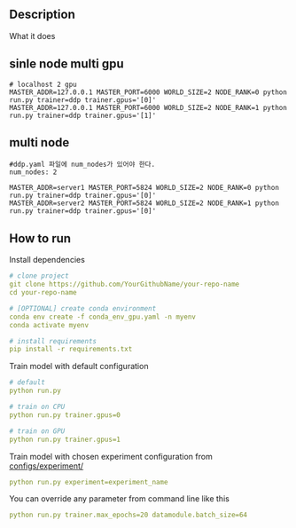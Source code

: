 ## Description
What it does

## sinle node multi gpu

    # localhost 2 gpu
    MASTER_ADDR=127.0.0.1 MASTER_PORT=6000 WORLD_SIZE=2 NODE_RANK=0 python run.py trainer=ddp trainer.gpus='[0]'
    MASTER_ADDR=127.0.0.1 MASTER_PORT=6000 WORLD_SIZE=2 NODE_RANK=1 python run.py trainer=ddp trainer.gpus='[1]'

    
## multi node
    
    #ddp.yaml 파일에 num_nodes가 있어야 한다.
    num_nodes: 2

    MASTER_ADDR=server1 MASTER_PORT=5824 WORLD_SIZE=2 NODE_RANK=0 python run.py trainer=ddp trainer.gpus='[0]'
    MASTER_ADDR=server2 MASTER_PORT=5824 WORLD_SIZE=2 NODE_RANK=1 python run.py trainer=ddp trainer.gpus='[0]'


## How to run
Install dependencies
```yaml
# clone project
git clone https://github.com/YourGithubName/your-repo-name
cd your-repo-name

# [OPTIONAL] create conda environment
conda env create -f conda_env_gpu.yaml -n myenv
conda activate myenv

# install requirements
pip install -r requirements.txt
```

Train model with default configuration
```yaml
# default
python run.py

# train on CPU
python run.py trainer.gpus=0

# train on GPU
python run.py trainer.gpus=1
```

Train model with chosen experiment configuration from [configs/experiment/](configs/experiment/)
```yaml
python run.py experiment=experiment_name
```

You can override any parameter from command line like this
```yaml
python run.py trainer.max_epochs=20 datamodule.batch_size=64
```
